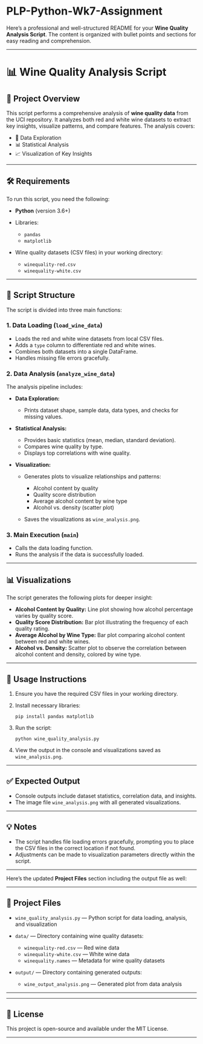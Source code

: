 # PLP-Python-Wk7-Assignment

Here’s a professional and well-structured README for your **Wine Quality Analysis Script**. The content is organized with bullet points and sections for easy reading and comprehension.

---

# 📊 Wine Quality Analysis Script

## 📑 **Project Overview**

This script performs a comprehensive analysis of **wine quality data** from the UCI repository. It analyzes both red and white wine datasets to extract key insights, visualize patterns, and compare features.
The analysis covers:

* 📂 Data Exploration
* 📊 Statistical Analysis
* 📈 Visualization of Key Insights

---

## 🛠️ **Requirements**

To run this script, you need the following:

* **Python** (version 3.6+)
* Libraries:

  * `pandas`
  * `matplotlib`
* Wine quality datasets (CSV files) in your working directory:

  * `winequality-red.csv`
  * `winequality-white.csv`

---

## 🚀 **Script Structure**

The script is divided into three main functions:

### 1. **Data Loading (`load_wine_data`)**

* Loads the red and white wine datasets from local CSV files.
* Adds a `type` column to differentiate red and white wines.
* Combines both datasets into a single DataFrame.
* Handles missing file errors gracefully.

### 2. **Data Analysis (`analyze_wine_data`)**

The analysis pipeline includes:

* **Data Exploration:**

  * Prints dataset shape, sample data, data types, and checks for missing values.
* **Statistical Analysis:**

  * Provides basic statistics (mean, median, standard deviation).
  * Compares wine quality by type.
  * Displays top correlations with wine quality.
* **Visualization:**

  * Generates plots to visualize relationships and patterns:

    * Alcohol content by quality
    * Quality score distribution
    * Average alcohol content by wine type
    * Alcohol vs. density (scatter plot)
  * Saves the visualizations as `wine_analysis.png`.

### 3. **Main Execution (`main`)**

* Calls the data loading function.
* Runs the analysis if the data is successfully loaded.

---

## 📊 **Visualizations**

The script generates the following plots for deeper insight:

* **Alcohol Content by Quality:** Line plot showing how alcohol percentage varies by quality score.
* **Quality Score Distribution:** Bar plot illustrating the frequency of each quality rating.
* **Average Alcohol by Wine Type:** Bar plot comparing alcohol content between red and white wines.
* **Alcohol vs. Density:** Scatter plot to observe the correlation between alcohol content and density, colored by wine type.

---

## 📝 **Usage Instructions**

1. Ensure you have the required CSV files in your working directory.
2. Install necessary libraries:

   ```
   pip install pandas matplotlib
   ```
3. Run the script:

   ```
   python wine_quality_analysis.py
   ```
4. View the output in the console and visualizations saved as `wine_analysis.png`.

---

## ✅ **Expected Output**

* Console outputs include dataset statistics, correlation data, and insights.
* The image file `wine_analysis.png` with all generated visualizations.

---

## 💡 **Notes**

* The script handles file loading errors gracefully, prompting you to place the CSV files in the correct location if not found.
* Adjustments can be made to visualization parameters directly within the script.

---

Here’s the updated **Project Files** section including the output file as well:

---

## 📂 **Project Files**

* `wine_quality_analysis.py` — Python script for data loading, analysis, and visualization
* `data/` — Directory containing wine quality datasets:

  * `winequality-red.csv` — Red wine data
  * `winequality-white.csv` — White wine data
  * `winequality.names` — Metadata for wine quality datasets
* `output/` — Directory containing generated outputs:

  * `wine_output_analysis.png` — Generated plot from data analysis

---

---

## 📝 **License**

This project is open-source and available under the MIT License.

---

